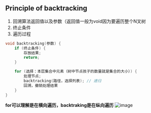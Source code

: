 ## Principle of backtracking
1. 回溯算法返回值以及参数（返回值一般为void因为要遍历整个N叉树
2. 终止条件
3. 遍历过程
```CPP
void backtracking(参数) {
    if (终止条件) {
        存放结果;
        return;
    }

    for (选择：本层集合中元素（树中节点孩子的数量就是集合的大小）) {
        处理节点;
        backtracking(路径，选择列表); // 递归
        回溯，撤销处理结果
    }
}
```
**for可以理解是在横向遍历，backtraking是在纵向遍历**
![image](https://github.com/YunfanLing/YunfanLing.github.io/assets/102476857/19756d1e-2597-4884-a239-0f8036b82ffa)

## 


